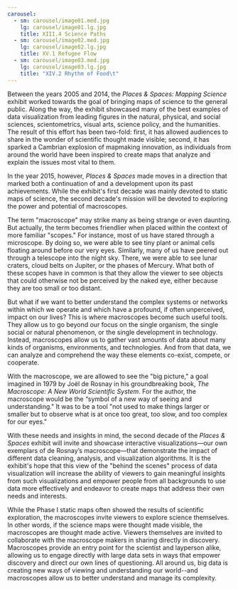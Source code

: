 ```yaml
---
carousel:
  - sm: carousel/image01.med.jpg
    lg: carousel/image01.lg.jpg
    title: XIII.4 Science Paths
  - sm: carousel/image02.med.jpg
    lg: carousel/image02.lg.jpg
    title: XV.1 Refugee Flow
  - sm: carousel/image03.med.jpg
    lg: carousel/image03.lg.jpg
    title: "XIV.2 Rhythm of Food\t"
---
```

Between the years 2005 and 2014, the _Places & Spaces: Mapping Science_ exhibit worked towards the goal of bringing maps of science to the general public. Along the way, the exhibit showcased many of the best examples of data visualization from leading figures in the natural, physical, and social sciences, scientometrics, visual arts, science policy, and the humanities. The result of this effort has been two-fold: first, it has allowed audiences to share in the wonder of scientific thought made visible; second, it has sparked a Cambrian explosion of mapmaking innovation, as individuals from around the world have been inspired to create maps that analyze and explain the issues most vital to them.  
  
In the year 2015, however, _Places & Spaces_ made moves in a direction that marked both a continuation of and a development upon its past achievements. While the exhibit's first decade was mainly devoted to static maps of science, the second decade's mission will be devoted to exploring the power and potential of macroscopes.  
  
The term "macroscope" may strike many as being strange or even daunting. But actually, the term becomes friendlier when placed within the context of more familiar "scopes." For instance, most of us have stared through a microscope. By doing so, we were able to see tiny plant or animal cells floating around before our very eyes. Similarly, many of us have peered out through a telescope into the night sky. There, we were able to see lunar craters, cloud belts on Jupiter, or the phases of Mercury. What both of these scopes have in common is that they allow the viewer to see objects that could otherwise not be perceived by the naked eye, either because they are too small or too distant.  

But what if we want to better understand the complex systems or networks within which we operate and which have a profound, if often unperceived, impact on our lives? This is where macroscopes become such useful tools. They allow us to go beyond our focus on the single organism, the single social or natural phenomenon, or the single development in technology. Instead, macroscopes allow us to gather vast amounts of data about many kinds of organisms, environments, and technologies. And from that data, we can analyze and comprehend the way these elements co-exist, compete, or cooperate.  
  
With the macroscope, we are allowed to see the "big picture," a goal imagined in 1979 by Joël de Rosnay in his groundbreaking book, _The Macroscope: A New World Scientific System_. For the author, the macroscope would be the “symbol of a new way of seeing and understanding." It was to be a tool "not used to make things larger or smaller but to observe what is at once too great, too slow, and too complex for our eyes."  
  
With these needs and insights in mind, the second decade of the _Places & Spaces_ exhibit will invite and showcase interactive visualizations—our own exemplars of de Rosnay’s macroscope—that demonstrate the impact of different data cleaning, analysis, and visualization algorithms. It is the exhibit's hope that this view of the "behind the scenes" process of data visualization will increase the ability of viewers to gain meaningful insights from such visualizations and empower people from all backgrounds to use data more effectively and endeavor to create maps that address their own needs and interests.  
  
While the Phase I static maps often showed the results of scientific exploration, the macroscopes invite viewers to explore science themselves. In other words, if the science maps were thought made visible, the macroscopes are thought made active. Viewers themselves are invited to collaborate with the macroscope makers in sharing directly in discovery. Macroscopes provide an entry point for the scientist and layperson alike, allowing us to engage directly with large data sets in ways that empower discovery and direct our own lines of questioning. All around us, big data is creating new ways of viewing and understanding our world--and macroscopes allow us to better understand and manage its complexity.

